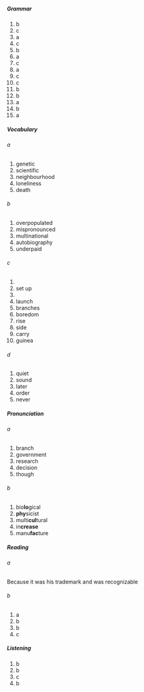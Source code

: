 ##### Grammar
1. b
2. c
3. a
4. c
5. b
6. a
7. c
8. a
9. c
10. c
11. b
12. b
13. a
14. b
15. a

##### Vocabulary
###### a
1. genetic
2. scientific
3. neighbourhood
4. loneliness
5. death

###### b
1. overpopulated
2. mispronounced
3. multinational
4. autobiography
5. underpaid

###### c
1. 
2. set up
3. 
4. launch
5. branches
6. boredom
7. rise
8. side
9. carry
10. guinea

###### d
1. quiet
2. sound
3. later
4. order
5. never

##### Pronunciation
###### a
1. branch
2. government
3. research
4. decision
5. though

###### b
1. bio**lo**gical
2. **phy**sicist
3. multi**cul**tural
4. in**crease**
5. manu**fac**ture

##### Reading
###### a
Because it was his trademark and was recognizable

###### b
1. a
2. b
3. b
4. c

##### Listening
1. b
2. b
3. c
4. b
